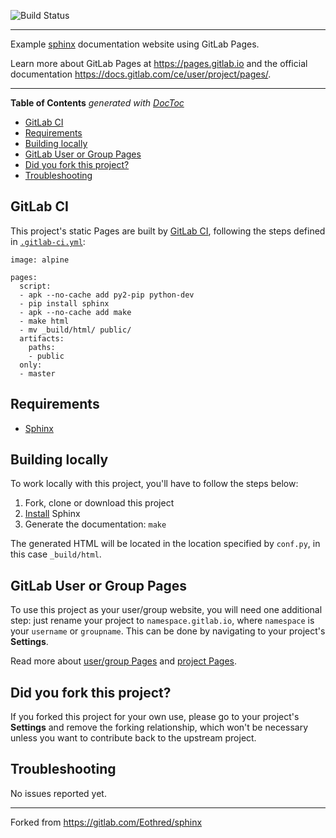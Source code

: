 ![Build Status](https://gitlab.com/pages/sphinx/badges/master/build.svg)

---

Example [sphinx] documentation website using GitLab Pages.

Learn more about GitLab Pages at https://pages.gitlab.io and the official
documentation https://docs.gitlab.com/ce/user/project/pages/.

---

<!-- START doctoc generated TOC please keep comment here to allow auto update -->
<!-- DON'T EDIT THIS SECTION, INSTEAD RE-RUN doctoc TO UPDATE -->
**Table of Contents**  *generated with [DocToc](https://github.com/thlorenz/doctoc)*

- [GitLab CI](#gitlab-ci)
- [Requirements](#requirements)
- [Building locally](#building-locally)
- [GitLab User or Group Pages](#gitlab-user-or-group-pages)
- [Did you fork this project?](#did-you-fork-this-project)
- [Troubleshooting](#troubleshooting)

<!-- END doctoc generated TOC please keep comment here to allow auto update -->

## GitLab CI

This project's static Pages are built by [GitLab CI][ci], following the steps
defined in [`.gitlab-ci.yml`](.gitlab-ci.yml):

```
image: alpine

pages:
  script:
  - apk --no-cache add py2-pip python-dev
  - pip install sphinx
  - apk --no-cache add make
  - make html
  - mv _build/html/ public/
  artifacts:
    paths:
    - public
  only:
  - master
```

## Requirements

- [Sphinx][]

## Building locally

To work locally with this project, you'll have to follow the steps below:

1. Fork, clone or download this project
1. [Install][sphinx] Sphinx
1. Generate the documentation: `make`

The generated HTML will be located in the location specified by `conf.py`,
in this case `_build/html`.

## GitLab User or Group Pages

To use this project as your user/group website, you will need one additional
step: just rename your project to `namespace.gitlab.io`, where `namespace` is
your `username` or `groupname`. This can be done by navigating to your
project's **Settings**.

Read more about [user/group Pages][userpages] and [project Pages][projpages].

## Did you fork this project?

If you forked this project for your own use, please go to your project's
**Settings** and remove the forking relationship, which won't be necessary
unless you want to contribute back to the upstream project.

## Troubleshooting

No issues reported yet.

---

Forked from https://gitlab.com/Eothred/sphinx

[ci]: https://about.gitlab.com/gitlab-ci/
[userpages]: https://docs.gitlab.com/ce/user/project/pages/introduction.html#user-or-group-pages
[projpages]: https://docs.gitlab.com/ce/user/project/pages/introduction.html#project-pages
[sphinx]: http://www.sphinx-doc.org/
